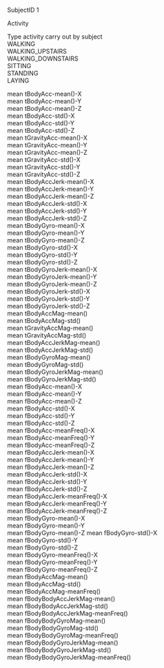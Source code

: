 
SubjectID   1  


Activity   

Type activity carry out by subject  
WALKING  
WALKING_UPSTAIRS  
WALKING_DOWNSTAIRS  
SITTING  
STANDING  
LAYING  

mean tBodyAcc-mean()-X  
mean tBodyAcc-mean()-Y   
mean tBodyAcc-mean()-Z   
mean tBodyAcc-std()-X   
mean tBodyAcc-std()-Y   
mean tBodyAcc-std()-Z   
mean tGravityAcc-mean()-X   
mean tGravityAcc-mean()-Y   
mean tGravityAcc-mean()-Z   
mean tGravityAcc-std()-X   
mean tGravityAcc-std()-Y   
mean tGravityAcc-std()-Z    
mean tBodyAccJerk-mean()-X     
mean tBodyAccJerk-mean()-Y   
mean tBodyAccJerk-mean()-Z   
mean tBodyAccJerk-std()-X   
mean tBodyAccJerk-std()-Y   
mean tBodyAccJerk-std()-Z   
mean tBodyGyro-mean()-X   
mean tBodyGyro-mean()-Y   
mean tBodyGyro-mean()-Z   
mean tBodyGyro-std()-X   
mean tBodyGyro-std()-Y   
mean tBodyGyro-std()-Z   
mean tBodyGyroJerk-mean()-X   
mean tBodyGyroJerk-mean()-Y   
mean tBodyGyroJerk-mean()-Z   
mean tBodyGyroJerk-std()-X   
mean tBodyGyroJerk-std()-Y    
mean tBodyGyroJerk-std()-Z   
mean tBodyAccMag-mean()   
mean tBodyAccMag-std()   
mean tGravityAccMag-mean()   
mean tGravityAccMag-std()   
mean tBodyAccJerkMag-mean()   
mean tBodyAccJerkMag-std()   
mean tBodyGyroMag-mean()   
mean tBodyGyroMag-std()   
mean tBodyGyroJerkMag-mean()   
mean tBodyGyroJerkMag-std()   
mean fBodyAcc-mean()-X   
mean fBodyAcc-mean()-Y   
mean fBodyAcc-mean()-Z   
mean fBodyAcc-std()-X   
mean fBodyAcc-std()-Y   
mean fBodyAcc-std()-Z   
mean fBodyAcc-meanFreq()-X   
mean fBodyAcc-meanFreq()-Y   
mean fBodyAcc-meanFreq()-Z   
mean fBodyAccJerk-mean()-X   
mean fBodyAccJerk-mean()-Y   
mean fBodyAccJerk-mean()-Z   
mean fBodyAccJerk-std()-X   
mean fBodyAccJerk-std()-Y   
mean fBodyAccJerk-std()-Z   
mean fBodyAccJerk-meanFreq()-X   
mean fBodyAccJerk-meanFreq()-Y   
mean fBodyAccJerk-meanFreq()-Z   
mean fBodyGyro-mean()-X   
mean fBodyGyro-mean()-Y   
mean fBodyGyro-mean()-Z 
mean fBodyGyro-std()-X   
mean fBodyGyro-std()-Y   
mean fBodyGyro-std()-Z   
mean fBodyGyro-meanFreq()-X   
mean fBodyGyro-meanFreq()-Y   
mean fBodyGyro-meanFreq()-Z   
mean fBodyAccMag-mean()   
mean fBodyAccMag-std()   
mean fBodyAccMag-meanFreq()   
mean fBodyBodyAccJerkMag-mean()   
mean fBodyBodyAccJerkMag-std()   
mean fBodyBodyAccJerkMag-meanFreq()   
mean fBodyBodyGyroMag-mean()    
mean fBodyBodyGyroMag-std()   
mean fBodyBodyGyroMag-meanFreq()   
mean fBodyBodyGyroJerkMag-mean()   
mean fBodyBodyGyroJerkMag-std()     
mean fBodyBodyGyroJerkMag-meanFreq()   


